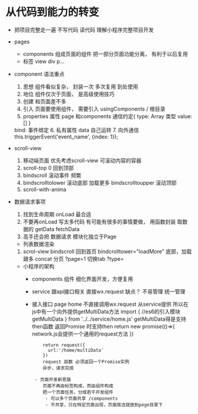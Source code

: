 # 从代码到能力的转变
- 把项目完整走一遍
  不写代码 读代码 理解小程序完整项目开发

- pages
  - components
    组成页面的组件
    把一部分页面功能分离， 有利于以后复用
  - 标签 view div p...

- component 语法重点
  1. 思想
    组件看似复杂， 封装一次 多次复用 到处使用
  2. 地位
    组件仅次于页面， 是高级使用技巧
  3. 创建
    和页面差不多
  4. 引入
    页面要使用组件， 需要引入 usingComponents / 根目录
  5. properties 属性
    page 和components 通信约定{
      type: Array  类型
      value:[]
    }
    <w-tab-control title="" bind:/>
    bind: 事件绑定
    6. 私有属性
      data 自己运转
    7. 向外通信
      this.triggerEvent('event_name', {index: 1});

- scroll-view
  1. 移动端页面 优先考虑scroll-view
    可滚动内容的容器
  2. scroll-top  0
    回到顶部
  3. bindscroll
    滚动事件 频繁
  4. bindscrolltolower 滚动底部 加载更多
    bindscrolltoupper 滚动顶部
  5. scroll-with-anima

- 数据请求事项
  1. 找到生命周期
    onLoad 最合适
  2. 不要再onLoad 写太多代码 有可能有很多的事情要做， 用函数封装
    取数据的  getData fetchData
  3. 高手还会把 数据请求 模块化独立于Page
  


  - 列表数据渲染
   1. scrol-view
     bindscroll    回到首页
     bindcrolltower="loadMore" 底部，加载跟多
     concat 分页   ?page=1
     切换tab ?type=

  - 小程序的架构
    - components 组件
      细化界面开发，方便复用
    - service  跟api接口相关
       直接wx.request 缺点？ 不易管理
      统一管理

    - 接入接口
        page home 不直接调用wx.request
         从service提供
           所以在js中有一个向外提供getMultiData方法
           import {   //es6的引入模块
           getMultiData
             } from '../../service/home.js'
             getMultiData得是支持then函数
              返回Promise 时支持then
              return new promise(()=>{
                network.js会提供一个通用的request方法
              })

              return request({
                url:'/home/multiData'
              })
              request 函数 必须返回一个Promise实例
              异步，请求完成

           - 页面开发新思路
              页面不再由标签构成，而由组件构成
              把一个页面任务，分成若干开发组件
               - 可以多个页面共享 /components
               - 不共享，只在特定页面出现，页面简洁就放到pege目录下
               
    